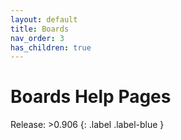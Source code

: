 ```yaml
---
layout: default
title: Boards
nav_order: 3
has_children: true
---
```

# Boards Help Pages

Release: >0.906
{: .label .label-blue }
